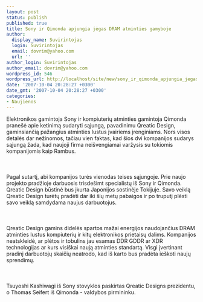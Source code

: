 ```yaml
---
layout: post
status: publish
published: true
title: Sony ir Qimonda apjungia jėgas DRAM atminties gamyboje
author:
  display_name: Suvirintojas
  login: Suvirintojas
  email: dovrim@yahoo.com
  url: ''
author_login: Suvirintojas
author_email: dovrim@yahoo.com
wordpress_id: 546
wordpress_url: http://localhost/site/new/sony_ir_qimonda_apjungia_jegas_dram_atminties_gamyboje/
date: '2007-10-04 20:28:27 +0300'
date_gmt: '2007-10-04 20:28:27 +0300'
categories:
- Naujienos
---
```

<p>Elektronikos gamintoja Sony ir kompiuterių atminties gamintoja Qimonda pranešė apie ketinimą sudaryti sąjungą, pavadinimu Qreatic Design, gaminsiančią pažangius atminties lustus įvairiems įrenginiams. Nors visos detalės dar nežinomos, tačiau vien faktas, kad šios dvi kompanijos sudarys sąjungą žada, kad naujoji firma neišvengiamai varžysis su tokiomis kompanijomis kaip Rambus.<br />
<br><br />
<br>Pagal sutartį, abi kompanijos turės vienodas teises sąjungoje. Prie naujo projekto pradžioje darbuosis trisdešimt specialistų iš Sony ir Qimonda. Qreatic Design būstinė bus įkurta Japonijos sostinėje Tokijuje. Savo veiklą Qreatic Design turėtų pradėti dar iki šių metų pabaigos ir po truputį plėsti savo veiklą samdydama naujus darbuotojus.<br />
<br><br />
<br>Qreatic Design gamins didelės spartos mažai energijos naudojančius DRAM atminties lustus kompiuterių ir kitų elektronikos prietaisų dalims. Kompanijos neatskleidė, ar plėtos ir tobulins jau esamas DDR GDDR ar XDR technologijas ar kurs visiškai naują atminties standartą. Visgi įvertinant pradinį darbuotojų skaičių neatrodo, kad iš karto bus pradėta ieškoti naujų sprendimų.<br />
<br><br />
<br>Tsuyoshi Kashiwagi iš Sony stovyklos paskirtas Qreatic Designs prezidentu, o Thomas Seifert iš Qimonda - valdybos pirmininku.</p>
